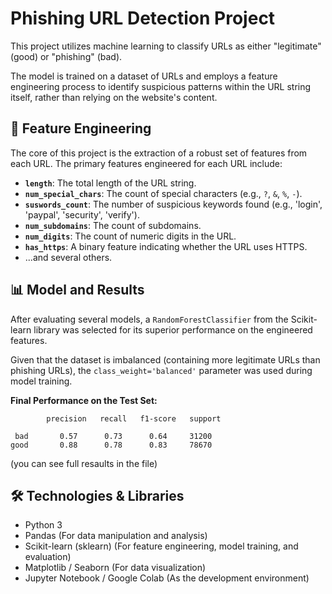 # Phishing URL Detection Project

This project utilizes machine learning to classify URLs as either "legitimate" (good) or "phishing" (bad).

The model is trained on a dataset of URLs and employs a feature engineering process to identify suspicious patterns within the URL string itself, rather than relying on the website's content.

## 🚀 Feature Engineering

The core of this project is the extraction of a robust set of features from each URL. The primary features engineered for each URL include:

* **`length`**: The total length of the URL string.
* **`num_special_chars`**: The count of special characters (e.g., `?`, `&`, `%`, `-`).
* **`suswords_count`**: The number of suspicious keywords found (e.g., 'login', 'paypal', 'security', 'verify').
* **`num_subdomains`**: The count of subdomains.
* **`num_digits`**: The count of numeric digits in the URL.
* **`has_https`**: A binary feature indicating whether the URL uses HTTPS.
* ...and several others.

## 📊 Model and Results

After evaluating several models, a `RandomForestClassifier` from the Scikit-learn library was selected for its superior performance on the engineered features.

Given that the dataset is imbalanced (containing more legitimate URLs than phishing URLs), the `class_weight='balanced'` parameter was used during model training.

**Final Performance on the Test Set:**

            precision   recall   f1-score   support

     bad       0.57      0.73      0.64     31200
    good       0.88      0.78      0.83     78670

(you can see full resaults in the file)

## 🛠️ Technologies & Libraries

* Python 3
* Pandas (For data manipulation and analysis)
* Scikit-learn (sklearn) (For feature engineering, model training, and evaluation)
* Matplotlib / Seaborn (For data visualization)
* Jupyter Notebook / Google Colab (As the development environment)
